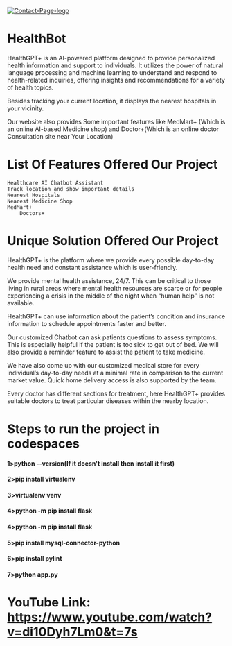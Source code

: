 <a href="https://ibb.co/q5yWkwr"><img src="https://i.ibb.co/3zrMBHC/Contact-Page-logo.png" alt="Contact-Page-logo" border="0"></a>

# HealthBot

HealthGPT+ is an AI-powered platform designed to provide personalized health information and support to individuals. It utilizes the power of natural language processing and machine learning to understand and respond to health-related inquiries, offering insights and recommendations for a variety of health topics. 

Besides tracking your current location, it displays the nearest hospitals in your vicinity.

Our website also provides Some important features like MedMart+ (Which is an online AI-based Medicine shop) and Doctor+(Which is an online doctor Consultation site near Your Location)

# List Of Features Offered Our Project 
	Healthcare AI Chatbot Assistant 
	Track location and show important details 
	Nearest Hospitals
	Nearest Medicine Shop
	MedMart+ 
        Doctors+


# Unique Solution Offered Our Project

HealthGPT+ is the platform where we provide every possible day-to-day health need and constant assistance which is user-friendly.

We provide mental health assistance, 24/7. This can be critical to those living in rural areas where mental health resources are scarce or for people experiencing a crisis in the middle of the night when “human help” is not available.

HealthGPT+ can use information about the patient’s condition and insurance information to schedule appointments faster and better.

Our customized Chatbot can ask patients questions to assess symptoms. This is especially helpful if the patient is too sick to get out of bed. We will also provide a reminder feature to assist the patient to take medicine.

We have also come up with our customized medical store for every individual’s day-to-day needs at a minimal rate in comparison to the current market value. Quick home delivery access is also supported by the team.

Every doctor has different sections for treatment, here HealthGPT+ provides suitable doctors to treat particular diseases within the nearby location.


  # Steps to run the project in codespaces
<h4>1>python --version(If it doesn't install then install it first)</h4>
<h4>2>pip install virtualenv</h4>
<h4>3>virtualenv venv</h4>
<h4>4>python -m pip install flask</h4>
<h4>4>python -m pip install flask</h4>
<h4>5>pip install mysql-connector-python</h4>
<h4>6>pip install pylint</h4>
<h4>7>python app.py</h4>



# YouTube Link: https://www.youtube.com/watch?v=di10Dyh7Lm0&t=7s


